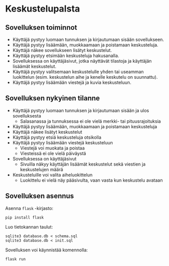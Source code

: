 # Keskustelupalsta

## Sovelluksen toiminnot

* Käyttäjä pystyy luomaan tunnuksen ja kirjautumaan sisään sovellukseen.
* Käyttäjä pystyy lisäämään, muokkaamaan ja poistamaan keskusteluja.
* Käyttäjä näkee sovellukseen lisätyt keskustelut.
* Käyttäjä pystyy etsimään keskusteluja hakusanalla.
* Sovelluksessa on käyttäjäsivut, jotka näyttävät tilastoja ja käyttäjän lisäämät keskustelut.
* Käyttäjä pystyy valitsemaan keskustelulle yhden tai useamman luokittelun (esim. keskustelun aihe ja kenelle keskutelu on suunnattu).
* Käyttäjä pystyy lisäämään viestejä ja kuvia keskusteluun.

## Sovelluksen nykyinen tilanne

* Käyttäjä pystyy luomaan tunnuksen ja kirjautumaan sisään ja ulos sovelluksesta
	* Salasanassa ja tunnuksessa ei ole vielä merkki- tai pituusrajoituksia
* Käyttäjä pystyy lisäämään, muokkaamaan ja poistamaan keskusteluja
* Käyttäjä näkee lisätyt keskustelut
* Käyttäjä pystyy etsiä keskusteluja otsikolla
* Käyttäjä pystyy lisäämään viestejä keskusteluun
	* Viestejä voi muokata ja poistaa
 	* Viesteissä ei ole vielä päiväystä 
* Sovelluksessa on käyttäjäsivut
	* Sivuilla näkyy käyttäjän lisäämät keskustelut sekä viestien ja keskustelujen määrä
* Keskusteluille voi valita aiheluokittelun
	* Luokittelu ei vielä näy pääsivulta, vaan vasta kun keskustelu avataan

## Sovelluksen asennus

Asenna `flask` -kirjasto:

```
pip install flask
```

Luo tietokannan taulut:

```
sqlite3 database.db < schema.sql
sqlite3 database.db < init.sql
```

Sovelluksen voi käynnistää komennolla:

```
flask run
```
